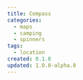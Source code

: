 ```yaml
---
title: Compass
categories:
  - maps
  - camping
  - spinners
tags:
  - location
created: 0.1.0
updated: 1.0.0-alpha.8
---
```

